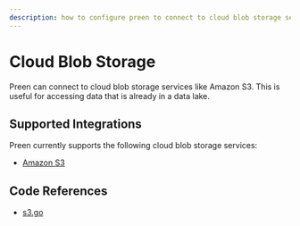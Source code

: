 ```yaml
---
description: how to configure preen to connect to cloud blob storage services like Amazon S3.
---
```


# Cloud Blob Storage

Preen can connect to cloud blob storage services like Amazon S3. This is useful for accessing data that is already in a data lake.

## Supported Integrations

Preen currently supports the following cloud blob storage services:

- [Amazon S3](amazon-s3.md)

## Code References

- [s3.go](https://github.com/preendata/preen/blob/main/internal/engine/s3.go)
